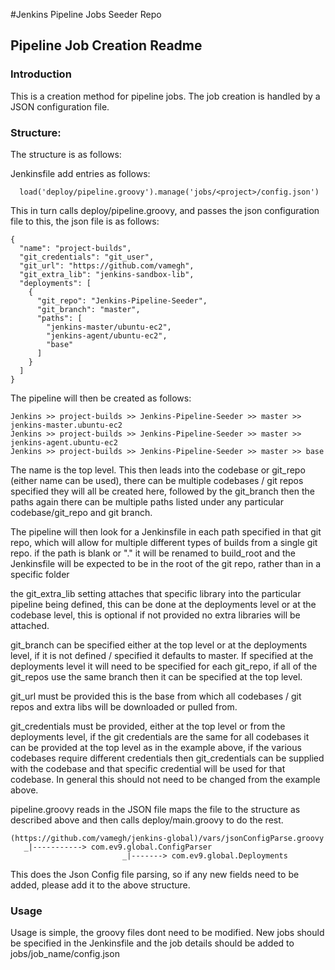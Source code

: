 #Jenkins Pipeline Jobs Seeder Repo

## Pipeline Job Creation Readme

### Introduction
This is a creation method for pipeline jobs.  The job creation is handled by a JSON configuration file.


### Structure:

The structure is as follows:

Jenkinsfile add entries as follows:

```
  load('deploy/pipeline.groovy').manage('jobs/<project>/config.json')
```

This in turn calls deploy/pipeline.groovy, and passes the json configuration file to this, the json file is as
follows:

```
{
  "name": "project-builds",
  "git_credentials": "git_user",
  "git_url": "https://github.com/vamegh",
  "git_extra_lib": "jenkins-sandbox-lib",
  "deployments": [
    {
      "git_repo": "Jenkins-Pipeline-Seeder",
      "git_branch": "master",
      "paths": [
        "jenkins-master/ubuntu-ec2",
        "jenkins-agent/ubuntu-ec2",
        "base"
      ]
    }
  ]
}
```


The pipeline will then be created as follows:

```
Jenkins >> project-builds >> Jenkins-Pipeline-Seeder >> master >> jenkins-master.ubuntu-ec2
Jenkins >> project-builds >> Jenkins-Pipeline-Seeder >> master >> jenkins-agent.ubuntu-ec2
Jenkins >> project-builds >> Jenkins-Pipeline-Seeder >> master >> base
```

The name is the top level. This then leads into the codebase or git_repo (either name can be used),
there can be multiple codebases / git repos specified they will all be created here,
followed by the git_branch then the paths again there can be multiple paths listed under any 
particular codebase/git_repo and git branch.

The pipeline will then look for a Jenkinsfile in each path specified in that git repo,
which will allow for multiple different types of builds from a single git repo. if the path is blank or "."
it will be renamed to build_root and the Jenkinsfile will be expected to be in the root of the git repo,
rather than in a specific folder 

the git_extra_lib setting attaches that specific library into the particular pipeline being defined, this
can be done at the deployments level or at the codebase level, this is optional if not provided no extra libraries
will be attached.

git_branch can be specified either at the top level or at the deployments level, 
if it is not defined / specified it defaults to master. If specified at the deployments level it will need to be
specified for each git_repo, if all of the git_repos use the same branch then it can be specified at the top level.

git_url must be provided this is the base from which all codebases / git repos and extra libs will be downloaded 
or pulled from. 

git_credentials must be provided, either at the top level or from the deployments level, if the git credentials 
are the same for all codebases it can be provided at the top level as in the example above, if the various 
codebases require different credentials then git_credentials can be supplied with the codebase and that 
specific credential will be used for that codebase. In general this should not need to be changed 
from the example above.


pipeline.groovy reads in the JSON file maps the file to the structure as described above and then calls 
deploy/main.groovy to do the rest.


```
(https://github.com/vamegh/jenkins-global)/vars/jsonConfigParse.groovy
   _|-----------> com.ev9.global.ConfigParser
                         _|-------> com.ev9.global.Deployments

```

This does the Json Config file parsing, so if any new fields need to be added,
please add it to the above structure.

### Usage
Usage is simple, the groovy files dont need to be modified. New jobs should be specified in the Jenkinsfile
and the job details should be added to jobs/job_name/config.json


